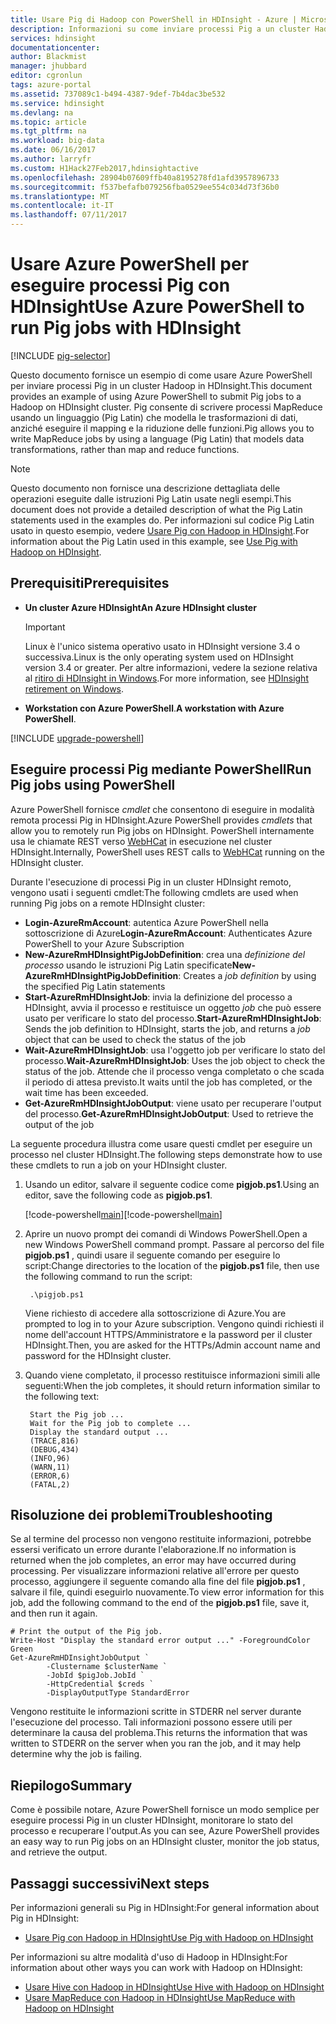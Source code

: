 ```yaml
---
title: Usare Pig di Hadoop con PowerShell in HDInsight - Azure | Microsoft Docs
description: Informazioni su come inviare processi Pig a un cluster Hadoop in HDInsight con Azure PowerShell.
services: hdinsight
documentationcenter: 
author: Blackmist
manager: jhubbard
editor: cgronlun
tags: azure-portal
ms.assetid: 737089c1-b494-4387-9def-7b4dac3be532
ms.service: hdinsight
ms.devlang: na
ms.topic: article
ms.tgt_pltfrm: na
ms.workload: big-data
ms.date: 06/16/2017
ms.author: larryfr
ms.custom: H1Hack27Feb2017,hdinsightactive
ms.openlocfilehash: 28904b07609ffb40a8195278fd1afd3957896733
ms.sourcegitcommit: f537befafb079256fba0529ee554c034d73f36b0
ms.translationtype: MT
ms.contentlocale: it-IT
ms.lasthandoff: 07/11/2017
---
```

# <a name="use-azure-powershell-to-run-pig-jobs-with-hdinsight"></a><span data-ttu-id="d12b5-103">Usare Azure PowerShell per eseguire processi Pig con HDInsight</span><span class="sxs-lookup"><span data-stu-id="d12b5-103">Use Azure PowerShell to run Pig jobs with HDInsight</span></span>

[!INCLUDE [pig-selector](../../includes/hdinsight-selector-use-pig.md)]

<span data-ttu-id="d12b5-104">Questo documento fornisce un esempio di come usare Azure PowerShell per inviare processi Pig in un cluster Hadoop in HDInsight.</span><span class="sxs-lookup"><span data-stu-id="d12b5-104">This document provides an example of using Azure PowerShell to submit Pig jobs to a Hadoop on HDInsight cluster.</span></span> <span data-ttu-id="d12b5-105">Pig consente di scrivere processi MapReduce usando un linguaggio (Pig Latin) che modella le trasformazioni di dati, anziché eseguire il mapping e la riduzione delle funzioni.</span><span class="sxs-lookup"><span data-stu-id="d12b5-105">Pig allows you to write MapReduce jobs by using a language (Pig Latin) that models data transformations, rather than map and reduce functions.</span></span>

> [!NOTE]
> <span data-ttu-id="d12b5-106">Questo documento non fornisce una descrizione dettagliata delle operazioni eseguite dalle istruzioni Pig Latin usate negli esempi.</span><span class="sxs-lookup"><span data-stu-id="d12b5-106">This document does not provide a detailed description of what the Pig Latin statements used in the examples do.</span></span> <span data-ttu-id="d12b5-107">Per informazioni sul codice Pig Latin usato in questo esempio, vedere [Usare Pig con Hadoop in HDInsight](hdinsight-use-pig.md).</span><span class="sxs-lookup"><span data-stu-id="d12b5-107">For information about the Pig Latin used in this example, see [Use Pig with Hadoop on HDInsight](hdinsight-use-pig.md).</span></span>

## <span data-ttu-id="d12b5-108"><a id="prereq"></a>Prerequisiti</span><span class="sxs-lookup"><span data-stu-id="d12b5-108"><a id="prereq"></a>Prerequisites</span></span>

* <span data-ttu-id="d12b5-109">**Un cluster Azure HDInsight**</span><span class="sxs-lookup"><span data-stu-id="d12b5-109">**An Azure HDInsight cluster**</span></span>

  > [!IMPORTANT]
  > <span data-ttu-id="d12b5-110">Linux è l'unico sistema operativo usato in HDInsight versione 3.4 o successiva.</span><span class="sxs-lookup"><span data-stu-id="d12b5-110">Linux is the only operating system used on HDInsight version 3.4 or greater.</span></span> <span data-ttu-id="d12b5-111">Per altre informazioni, vedere la sezione relativa al [ritiro di HDInsight in Windows](hdinsight-component-versioning.md#hdinsight-windows-retirement).</span><span class="sxs-lookup"><span data-stu-id="d12b5-111">For more information, see [HDInsight retirement on Windows](hdinsight-component-versioning.md#hdinsight-windows-retirement).</span></span>

* <span data-ttu-id="d12b5-112">**Workstation con Azure PowerShell**.</span><span class="sxs-lookup"><span data-stu-id="d12b5-112">**A workstation with Azure PowerShell**.</span></span>

[!INCLUDE [upgrade-powershell](../../includes/hdinsight-use-latest-powershell.md)]

## <span data-ttu-id="d12b5-113"><a id="powershell"></a>Eseguire processi Pig mediante PowerShell</span><span class="sxs-lookup"><span data-stu-id="d12b5-113"><a id="powershell"></a>Run Pig jobs using PowerShell</span></span>

<span data-ttu-id="d12b5-114">Azure PowerShell fornisce *cmdlet* che consentono di eseguire in modalità remota processi Pig in HDInsight.</span><span class="sxs-lookup"><span data-stu-id="d12b5-114">Azure PowerShell provides *cmdlets* that allow you to remotely run Pig jobs on HDInsight.</span></span> <span data-ttu-id="d12b5-115">PowerShell internamente usa le chiamate REST verso [WebHCat](https://cwiki.apache.org/confluence/display/Hive/WebHCat) in esecuzione nel cluster HDInsight.</span><span class="sxs-lookup"><span data-stu-id="d12b5-115">Internally, PowerShell uses REST calls to [WebHCat](https://cwiki.apache.org/confluence/display/Hive/WebHCat) running on the HDInsight cluster.</span></span>

<span data-ttu-id="d12b5-116">Durante l'esecuzione di processi Pig in un cluster HDInsight remoto, vengono usati i seguenti cmdlet:</span><span class="sxs-lookup"><span data-stu-id="d12b5-116">The following cmdlets are used when running Pig jobs on a remote HDInsight cluster:</span></span>

* <span data-ttu-id="d12b5-117">**Login-AzureRmAccount**: autentica Azure PowerShell nella sottoscrizione di Azure</span><span class="sxs-lookup"><span data-stu-id="d12b5-117">**Login-AzureRmAccount**: Authenticates Azure PowerShell to your Azure Subscription</span></span>
* <span data-ttu-id="d12b5-118">**New-AzureRmHDInsightPigJobDefinition**: crea una *definizione del processo* usando le istruzioni Pig Latin specificate</span><span class="sxs-lookup"><span data-stu-id="d12b5-118">**New-AzureRmHDInsightPigJobDefinition**: Creates a *job definition* by using the specified Pig Latin statements</span></span>
* <span data-ttu-id="d12b5-119">**Start-AzureRmHDInsightJob**: invia la definizione del processo a HDInsight, avvia il processo e restituisce un oggetto *job* che può essere usato per verificare lo stato del processo.</span><span class="sxs-lookup"><span data-stu-id="d12b5-119">**Start-AzureRmHDInsightJob**: Sends the job definition to HDInsight, starts the job, and returns a *job* object that can be used to check the status of the job</span></span>
* <span data-ttu-id="d12b5-120">**Wait-AzureRmHDInsightJob**: usa l'oggetto job per verificare lo stato del processo.</span><span class="sxs-lookup"><span data-stu-id="d12b5-120">**Wait-AzureRmHDInsightJob**: Uses the job object to check the status of the job.</span></span> <span data-ttu-id="d12b5-121">Attende che il processo venga completato o che scada il periodo di attesa previsto.</span><span class="sxs-lookup"><span data-stu-id="d12b5-121">It waits until the job has completed, or the wait time has been exceeded.</span></span>
* <span data-ttu-id="d12b5-122">**Get-AzureRmHDInsightJobOutput**: viene usato per recuperare l'output del processo.</span><span class="sxs-lookup"><span data-stu-id="d12b5-122">**Get-AzureRmHDInsightJobOutput**: Used to retrieve the output of the job</span></span>

<span data-ttu-id="d12b5-123">La seguente procedura illustra come usare questi cmdlet per eseguire un processo nel cluster HDInsight.</span><span class="sxs-lookup"><span data-stu-id="d12b5-123">The following steps demonstrate how to use these cmdlets to run a job on your HDInsight cluster.</span></span>

1. <span data-ttu-id="d12b5-124">Usando un editor, salvare il seguente codice come **pigjob.ps1**.</span><span class="sxs-lookup"><span data-stu-id="d12b5-124">Using an editor, save the following code as **pigjob.ps1**.</span></span>

    <span data-ttu-id="d12b5-125">[!code-powershell[main](../../powershell_scripts/hdinsight/use-pig/use-pig.ps1?range=5-51)]</span><span class="sxs-lookup"><span data-stu-id="d12b5-125">[!code-powershell[main](../../powershell_scripts/hdinsight/use-pig/use-pig.ps1?range=5-51)]</span></span>

1. <span data-ttu-id="d12b5-126">Aprire un nuovo prompt dei comandi di Windows PowerShell.</span><span class="sxs-lookup"><span data-stu-id="d12b5-126">Open a new Windows PowerShell command prompt.</span></span> <span data-ttu-id="d12b5-127">Passare al percorso del file **pigjob.ps1** , quindi usare il seguente comando per eseguire lo script:</span><span class="sxs-lookup"><span data-stu-id="d12b5-127">Change directories to the location of the **pigjob.ps1** file, then use the following command to run the script:</span></span>

        .\pigjob.ps1

    <span data-ttu-id="d12b5-128">Viene richiesto di accedere alla sottoscrizione di Azure.</span><span class="sxs-lookup"><span data-stu-id="d12b5-128">You are prompted to log in to your Azure subscription.</span></span> <span data-ttu-id="d12b5-129">Vengono quindi richiesti il nome dell'account HTTPS/Amministratore e la password per il cluster HDInsight.</span><span class="sxs-lookup"><span data-stu-id="d12b5-129">Then, you are asked for the HTTPs/Admin account name and password for the HDInsight cluster.</span></span>

2. <span data-ttu-id="d12b5-130">Quando viene completato, il processo restituisce informazioni simili alle seguenti:</span><span class="sxs-lookup"><span data-stu-id="d12b5-130">When the job completes, it should return information similar to the following text:</span></span>

        Start the Pig job ...
        Wait for the Pig job to complete ...
        Display the standard output ...
        (TRACE,816)
        (DEBUG,434)
        (INFO,96)
        (WARN,11)
        (ERROR,6)
        (FATAL,2)

## <span data-ttu-id="d12b5-131"><a id="troubleshooting"></a>Risoluzione dei problemi</span><span class="sxs-lookup"><span data-stu-id="d12b5-131"><a id="troubleshooting"></a>Troubleshooting</span></span>

<span data-ttu-id="d12b5-132">Se al termine del processo non vengono restituite informazioni, potrebbe essersi verificato un errore durante l'elaborazione.</span><span class="sxs-lookup"><span data-stu-id="d12b5-132">If no information is returned when the job completes, an error may have occurred during processing.</span></span> <span data-ttu-id="d12b5-133">Per visualizzare informazioni relative all'errore per questo processo, aggiungere il seguente comando alla fine del file **pigjob.ps1** , salvare il file, quindi eseguirlo nuovamente.</span><span class="sxs-lookup"><span data-stu-id="d12b5-133">To view error information for this job, add the following command to the end of the **pigjob.ps1** file, save it, and then run it again.</span></span>

    # Print the output of the Pig job.
    Write-Host "Display the standard error output ..." -ForegroundColor Green
    Get-AzureRmHDInsightJobOutput `
            -Clustername $clusterName `
            -JobId $pigJob.JobId `
            -HttpCredential $creds `
            -DisplayOutputType StandardError

<span data-ttu-id="d12b5-134">Vengono restituite le informazioni scritte in STDERR nel server durante l'esecuzione del processo. Tali informazioni possono essere utili per determinare la causa del problema.</span><span class="sxs-lookup"><span data-stu-id="d12b5-134">This returns the information that was written to STDERR on the server when you ran the job, and it may help determine why the job is failing.</span></span>

## <span data-ttu-id="d12b5-135"><a id="summary"></a>Riepilogo</span><span class="sxs-lookup"><span data-stu-id="d12b5-135"><a id="summary"></a>Summary</span></span>
<span data-ttu-id="d12b5-136">Come è possibile notare, Azure PowerShell fornisce un modo semplice per eseguire processi Pig in un cluster HDInsight, monitorare lo stato del processo e recuperare l'output.</span><span class="sxs-lookup"><span data-stu-id="d12b5-136">As you can see, Azure PowerShell provides an easy way to run Pig jobs on an HDInsight cluster, monitor the job status, and retrieve the output.</span></span>

## <span data-ttu-id="d12b5-137"><a id="nextsteps"></a>Passaggi successivi</span><span class="sxs-lookup"><span data-stu-id="d12b5-137"><a id="nextsteps"></a>Next steps</span></span>
<span data-ttu-id="d12b5-138">Per informazioni generali su Pig in HDInsight:</span><span class="sxs-lookup"><span data-stu-id="d12b5-138">For general information about Pig in HDInsight:</span></span>

* [<span data-ttu-id="d12b5-139">Usare Pig con Hadoop in HDInsight</span><span class="sxs-lookup"><span data-stu-id="d12b5-139">Use Pig with Hadoop on HDInsight</span></span>](hdinsight-use-pig.md)

<span data-ttu-id="d12b5-140">Per informazioni su altre modalità d'uso di Hadoop in HDInsight:</span><span class="sxs-lookup"><span data-stu-id="d12b5-140">For information about other ways you can work with Hadoop on HDInsight:</span></span>

* [<span data-ttu-id="d12b5-141">Usare Hive con Hadoop in HDInsight</span><span class="sxs-lookup"><span data-stu-id="d12b5-141">Use Hive with Hadoop on HDInsight</span></span>](hdinsight-use-hive.md)
* [<span data-ttu-id="d12b5-142">Usare MapReduce con Hadoop in HDInsight</span><span class="sxs-lookup"><span data-stu-id="d12b5-142">Use MapReduce with Hadoop on HDInsight</span></span>](hdinsight-use-mapreduce.md)
